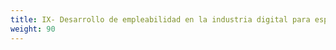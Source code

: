 ```yaml
---
title: IX- Desarrollo de empleabilidad en la industria digital para especialidades
weight: 90
---
```

